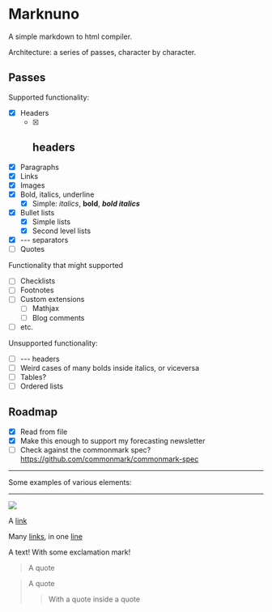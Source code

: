 # Marknuno

A simple markdown to html compiler.

Architecture: a series of passes, character by character.

## Passes

Supported functionality:

- [x] Headers
  - [x] ## headers
- [x] Paragraphs
- [x] Links
- [x] Images
- [x] Bold, italics, underline
  - [x] Simple: *italics*, **bold**, ***bold italics***
- [x] Bullet lists
  - [x] Simple lists
  - [x] Second level lists
- [x] --- separators
- [ ] Quotes

Functionality that might supported

- [ ] Checklists
- [ ] Footnotes
- [ ] Custom extensions
  - [ ] Mathjax
  - [ ] Blog comments
- [ ] etc.

Unsupported functionality:

- [ ] --- headers
- [ ] Weird cases of many bolds inside italics, or viceversa
- [ ] Tables?
- [ ] Ordered lists

## Roadmap 

- [x] Read from file
- [x] Make this enough to support my forecasting newsletter
- [ ] Check against the commonmark spec? <https://github.com/commonmark/commonmark-spec>

---

Some examples of various elements:

---

![](https://gatitos.nunosempere.com)

A [link](https://example.com)

Many [links](https://example.com), in one [line](https://test.com)

A text! With some exclamation mark! 

> A quote

> A quote
> > With a quote inside a quote

